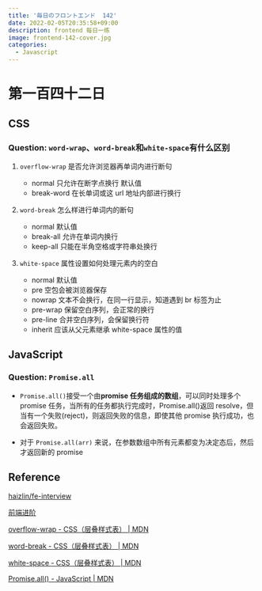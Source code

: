 ```yaml
---
title: '毎日のフロントエンド  142'
date: 2022-02-05T20:35:58+09:00
description: frontend 每日一练
image: frontend-142-cover.jpg
categories:
  - Javascript
---
```


# 第一百四十二日

## CSS

### **Question:** `word-wrap`、`word-break`和`white-space`有什么区别

1. `overflow-wrap` 是否允许浏览器再单词内进行断句

   - normal 只允许在断字点换行 默认值
   - break-word 在长单词或这 url 地址内部进行换行

2. `word-break` 怎么样进行单词内的断句

   - normal 默认值
   - break-all 允许在单词内换行
   - keep-all 只能在半角空格或字符串处换行

3. `white-space` 属性设置如何处理元素内的空白
   - normal 默认值
   - pre 空包会被浏览器保存
   - nowrap 文本不会换行，在同一行显示，知道遇到 br 标签为止
   - pre-wrap 保留空白序列，会正常的换行
   - pre-line 合并空白序列，会保留换行符
   - inherit 应该从父元素继承 white-space 属性的值

## JavaScript

### **Question:** `Promise.all`

- `Promise.all()`接受一个由**promise 任务组成的数组**，可以同时处理多个 promise 任务，当所有的任务都执行完成时，Promise.all()返回 resolve，但当有一个失败(reject)，则返回失败的信息，即使其他 promise 执行成功，也会返回失败。

- 对于 `Promise.all(arr)` 来说，在参数数组中所有元素都变为决定态后，然后才返回新的 promise

## Reference

[haizlin/fe-interview](https://github.com/haizlin/fe-interview/blob/master/category/history.md)

[前端进阶](https://muyiy.cn/question/)

[overflow-wrap - CSS（层叠样式表） | MDN](https://developer.mozilla.org/zh-CN/docs/Web/CSS/overflow-wrap)

[word-break - CSS（层叠样式表） | MDN](https://developer.mozilla.org/zh-CN/docs/Web/CSS/word-break)

[white-space - CSS（层叠样式表） | MDN](https://developer.mozilla.org/zh-CN/docs/Web/CSS/white-space)

[Promise.all() - JavaScript | MDN](https://developer.mozilla.org/zh-CN/docs/Web/JavaScript/Reference/Global_Objects/Promise/all)
